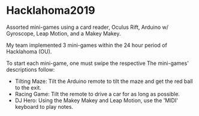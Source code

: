 # Hacklahoma2019
Assorted mini-games using a card reader, Oculus Rift, Arduino w/ Gyroscope, Leap Motion, and a Makey Makey.

My team implemented 3 mini-games within the 24 hour period of Hacklahoma (OU).

To start each mini-game, one must swipe the respective
The mini-games' descriptions follow:
  - Tilting Maze: Tilt the Arduino remote to tilt the maze and get the red ball to the exit.
  - Racing Game: Tilt the remote to drive a car for as long as possible.
  - DJ Hero: Using the Makey Makey and Leap Motion, use the 'MIDI' keyboard to play notes.
